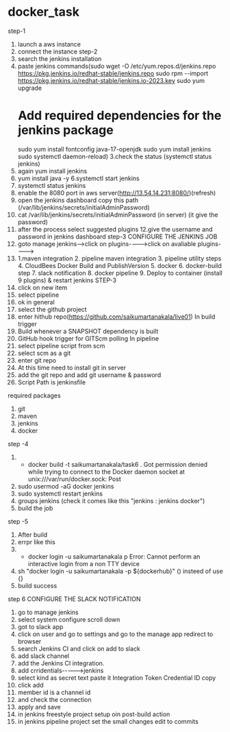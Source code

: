 
# docker_task

step-1
1. launch a aws instance
2. connect the instance
step-2
1. search the jenkins installation
2. paste jenkins commands(sudo wget -O /etc/yum.repos.d/jenkins.repo \
    https://pkg.jenkins.io/redhat-stable/jenkins.repo
   sudo rpm --import https://pkg.jenkins.io/redhat-stable/jenkins.io-2023.key
   sudo yum upgrade
    # Add required dependencies for the jenkins package
    sudo yum install fontconfig java-17-openjdk
    sudo yum install jenkins
    sudo systemctl daemon-reload)
3.check the status (systemctl status jenkins)
4. again yum install jenkins
5. yum install java -y
6.systemctl start jenkins
7. systemctl status jenkins
8. enable the 8080 port in aws server(http://13.54.14.231:8080/)(refresh)
9. open the jenkins dashboard copy this path (/var/lib/jenkins/secrets/initialAdminPassword)
10. cat /var/lib/jenkins/secrets/initialAdminPassword (in server) (it give the password)
11. after the process select suggested plugins
12.give the username and password in jenkins dashboard
step-3
CONFIGURE THE JENKINS JOB
1. goto manage jenkins-->click on plugins---->click on avaliable plugins---->
2. 1.maven integration 2. pipeline maven integration 3. pipeline utility steps 4. CloudBees Docker Build and PublishVersion  5. docker 6. docker-build step  7. slack notification  8. docker pipeline 9. Deploy to container (install 9 plugins) & restart jenkins
STEP-3
1. click on new item
2. select pipeline
3. ok
in general
1. select the github project
2. enter hithub repo(https://github.com/saikumartanakala/live01)
In build trigger
1. Build whenever a SNAPSHOT dependency is built
2. GitHub hook trigger for GITScm polling
In pipeline
1. select pipeline script from scm
2. select scm as a git
3. enter git repo
4. At this time need  to install git in server
5. add the git repo and add git username  & password
6. Script Path is jenkinsfile

required packages
1. git
2. maven
3. jenkins
4. docker

step -4
1. + docker build -t saikumartanakala/task6 .
   Got permission denied while trying to connect to the Docker daemon socket at unix:///var/run/docker.sock: Post
1. sudo usermod -aG docker jenkins
2. sudo systemctl restart jenkins
3. groups jenkins (check it comes like this "jenkins : jenkins docker")
4. build the job

step -5
1. After build
2. errpr like this
3. + docker login -u saikumartanakala p
   Error: Cannot perform an interactive login from a non TTY device
4. sh "docker login -u saikumartanakala -p ${dockerhub}"  () insteed of  use {}
5. build success


step 6
CONFIGURE THE SLACK NOTIFICATION
1. go to manage jenkins
2. select system configure scroll down
3. got to slack app
4. click on user  and go to settings and go to the manage app redirect to browser
5. search Jenkins CI and click on add  to slack
6. add slack channel
7. add the Jenkins CI integration.
8. add crridentials----->jenkins
9. select kind as secret text paste it Integration Token Credential ID copy
10. click add
11. member id  is a channel id
12. and check the connection
13. apply and save
14. in jenkins freestyle project setup oin post-build action
15. in jenkins pipeline project set the small changes
             edit to commits
